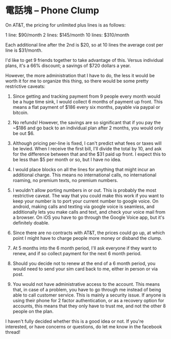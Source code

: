 電話塊 – Phone Clump
====================

On AT&T, the pricing for unlimited plus lines is as follows:

1 line: $90/month
2 lines: $145/month
10 lines: $310/month

Each additional line after the 2nd is $20, so at 10 lines the average cost per line is $31/month.

I'd like to get 9 friends together to take advantage of this. Versus individual plans, it's a 66% discount; a savings of $720 dollars a year.

However, the more administration that I have to do, the less it would be worth it for me to organize this thing, so there would be some pretty restrictive caveats:

1. Since getting and tracking payment from 9 people every month would be a huge time sink, I would collect 6 months of payment up front. This means a flat payment of $186 every six months, payable via paypal or bitcoin.

2. No refunds! However, the savings are so significant that if you pay the ~$186 and go back to an individual plan after 2 months, you would only be out $6.

3. Although pricing per-line is fixed, I can't predict what fees or taxes will be levied. When I receive the first bill, I'll divide the total by 10, and ask for the difference between that and the $31 paid up front. I expect this to be less than $5 per month or so, but I have no idea.

4. I would place blocks on all the lines for anything that might incur an additional charge. This means no international calls, no international roaming, no premium texts, no premium numbers.

5. I wouldn't allow porting numbers in or out. This is probably the most restrictive caveat. The way that you could make this work if you want to keep your number is to port your current number to google voice. On android, making calls and texting via google voice is seamless, and additionally lets you make calls and text, and check your voice mail from a browser. On iOS you have to go through the Google Voice app, but it's definitely doable.

6. Since there are no contracts with AT&T, the prices could go up, at which point I might have to charge people more money or disband the clump.

7. At 5 months into the 6 month period, I'll ask everyone if they want to renew, and if so collect payment for the next 6 month period.

7. Should you decide not to renew at the end of a 6 month period, you would need to send your sim card back to me, either in person or via post.

8. You would not have administrative access to the account. This means that, in case of a problem, you have to go through me instead of being able to call customer service. This is mainly a security issue. If anyone is using their phone for 2 factor authentication, or as a recovery option for accounts, this means that they only have to trust me, and not the other 8 people on the plan.

I haven't fully decided whether this is a good idea or not. If you're interested, or have concerns or questions, do let me know in the facebook thread!
